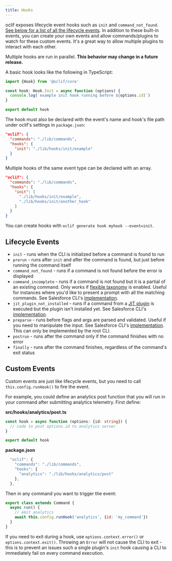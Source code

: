 ```yaml
---
title: Hooks
---
```


oclif exposes lifecycle event hooks such as `init` and `command_not_found`. [See below for a list of all the lifecycle events](#lifecycle-events). In addition to these built-in events, you can create your own events and allow commands/plugins to watch for these custom events. It's a great way to allow multiple plugins to interact with each other.

Multiple hooks are run in parallel. **This behavior may change in a future release.**

A basic hook looks like the following in TypeScript:

```typescript
import {Hook} from '@oclif/core'

const hook: Hook.Init = async function (options) {
  console.log(`example init hook running before ${options.id}`)
}

export default hook
```

The hook must also be declared with the event's name and hook's file path under oclif's settings in `package.json`:

```json
"oclif": {
  "commands": "./lib/commands",
  "hooks": {
    "init": "./lib/hooks/init/example"
  }
}
```

Multiple hooks of the same event type can be declared with an array.

```json
"oclif": {
  "commands": "./lib/commands",
  "hooks": {
    "init": [
      "./lib/hooks/init/example",
      "./lib/hooks/init/another_hook"
    ]
  }
}
```

You can create hooks with `oclif generate hook myhook --event=init`.

## Lifecycle Events

* `init` - runs when the CLI is initialized before a command is found to run
* `prerun` - runs after `init` and after the command is found, but just before running the command itself
* `command_not_found` - runs if a command is not found before the error is displayed
* `command_incomplete` - runs if a command is not found but it is a partial of an existing command. Only works if [flexible taxonomy](./flexible_taxonomy.md) is enabled. Useful for instances where you'd like to present a prompt with all the matching commands. See Salesforce CLI's [implementation](https://github.com/salesforcecli/cli/blob/main/src/hooks/incomplete.ts).
* `jit_plugin_not_installed` - runs if a command from a [JIT plugin](./jit_plugins.md) is executed but the plugin isn't installed yet. See Salesforce CLI's [implementation](https://github.com/salesforcecli/plugin-trust/blob/main/src/hooks/jitPluginInstall.ts).
* `preparse` - runs before flags and args are parsed and validated. Useful if you need to manipulate the input. See Salesforce CLI's [implementation](https://github.com/salesforcecli/cli/blob/main/src/hooks/preparse.ts). This can only be implemented by the root CLI.
* `postrun` - runs after the command only if the command finishes with no error
* `finally` - runs after the command finishes, regardless of the command's exit status

## Custom Events

Custom events are just like lifecycle events, but you need to call `this.config.runHook()` to fire the event.

For example, you could define an analytics post function that you will run in your command after submitting analytics telemetry. First define:

**src/hooks/analytics/post.ts**

```typescript
const hook = async function (options: {id: string}) {
  // code to post options.id to analytics server
}

export default hook
```

**package.json**
```js
  "oclif": {
    "commands": "./lib/commands",
    "hooks": {
      "analytics": "./lib/hooks/analytics/post"
    },
  },
```

Then in any command you want to trigger the event:

```js
export class extends Command {
  async run() {
    // emit analytics
    await this.config.runHook('analytics', {id: 'my_command'})
  }
}
```

If you need to exit during a hook, use `options.context.error()` or `options.context.exit()`. Throwing an `Error` will not cause the CLI to exit - this is to prevent an issues such a single plugin's `init` hook causing a CLI to immediately fail on every command execution.
